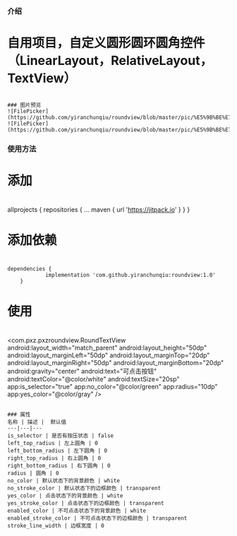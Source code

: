 ### 介绍
# 自用项目，自定义圆形圆环圆角控件（LinearLayout，RelativeLayout，TextView）

```

### 图片预览
![FilePicker](https://github.com/yiranchunqiu/roundview/blob/master/pic/%E5%9B%BE%E7%89%871.png)
![FilePicker](https://github.com/yiranchunqiu/roundview/blob/master/pic/%E5%9B%BE%E7%89%872.png)

```

### 使用方法
# 添加
#
allprojects {
 		repositories {
 			...
 			maven { url 'https://jitpack.io' }
 		}
 	}
# 添加依赖
#
 	dependencies {
    	        implementation 'com.github.yiranchunqiu:roundview:1.0'
    	}
# 使用
#
<com.pxz.pxzroundview.RoundTextView
                android:layout_width="match_parent"
                android:layout_height="50dp"
                android:layout_marginLeft="50dp"
                android:layout_marginTop="20dp"
                android:layout_marginRight="50dp"
                android:layout_marginBottom="20dp"
                android:gravity="center"
                android:text="可点击按钮"
                android:textColor="@color/white"
                android:textSize="20sp"
                app:is_selector="true"
                app:no_color="@color/green"
                app:radius="10dp"
                app:yes_color="@color/gray" />

```

### 属性
名称 | 描述 |  默认值
---|---|---
is_selector | 是否有按压状态 | false
left_top_radius | 左上圆角 | 0
left_bottom_radius | 左下圆角 | 0
right_top_radius | 右上圆角 | 0
right_bottom_radius | 右下圆角 | 0
radius | 圆角 | 0
no_color | 默认状态下的背景颜色 | white
no_stroke_color | 默认状态下的边框颜色 | transparent
yes_color | 点击状态下的背景颜色 | white
yes_stroke_color | 点击状态下的边框颜色 | transparent
enabled_color | 不可点击状态下的背景颜色 | white
enabled_stroke_color | 不可点击状态下的边框颜色 | transparent
stroke_line_width | 边框宽度 | 0